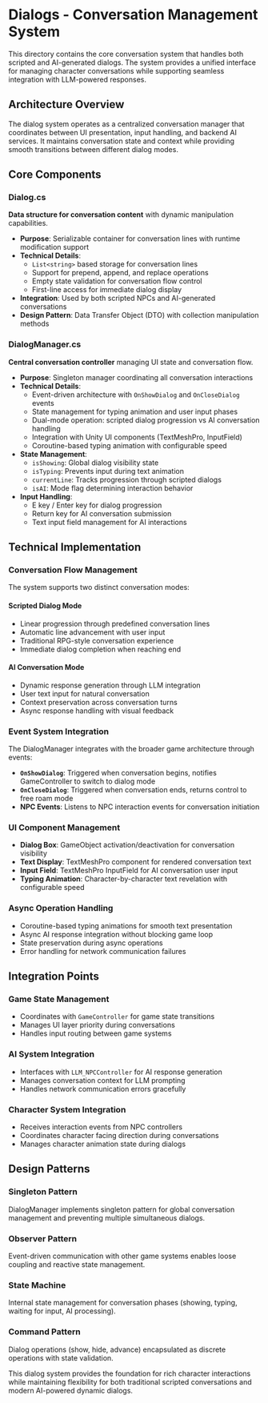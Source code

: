 # Dialogs - Conversation Management System

This directory contains the core conversation system that handles both scripted and AI-generated dialogs. The system provides a unified interface for managing character conversations while supporting seamless integration with LLM-powered responses.

## Architecture Overview

The dialog system operates as a centralized conversation manager that coordinates between UI presentation, input handling, and backend AI services. It maintains conversation state and context while providing smooth transitions between different dialog modes.

## Core Components

### Dialog.cs
**Data structure for conversation content** with dynamic manipulation capabilities.
- **Purpose**: Serializable container for conversation lines with runtime modification support
- **Technical Details**:
  - `List<string>` based storage for conversation lines
  - Support for prepend, append, and replace operations
  - Empty state validation for conversation flow control
  - First-line access for immediate dialog display
- **Integration**: Used by both scripted NPCs and AI-generated conversations
- **Design Pattern**: Data Transfer Object (DTO) with collection manipulation methods

### DialogManager.cs
**Central conversation controller** managing UI state and conversation flow.
- **Purpose**: Singleton manager coordinating all conversation interactions
- **Technical Details**:
  - Event-driven architecture with `OnShowDialog` and `OnCloseDialog` events
  - State management for typing animation and user input phases
  - Dual-mode operation: scripted dialog progression vs AI conversation handling
  - Integration with Unity UI components (TextMeshPro, InputField)
  - Coroutine-based typing animation with configurable speed
- **State Management**:
  - `isShowing`: Global dialog visibility state
  - `isTyping`: Prevents input during text animation
  - `currentLine`: Tracks progression through scripted dialogs
  - `isAI`: Mode flag determining interaction behavior
- **Input Handling**:
  - E key / Enter key for dialog progression
  - Return key for AI conversation submission
  - Text input field management for AI interactions

## Technical Implementation

### Conversation Flow Management
The system supports two distinct conversation modes:

#### Scripted Dialog Mode
- Linear progression through predefined conversation lines
- Automatic line advancement with user input
- Traditional RPG-style conversation experience
- Immediate dialog completion when reaching end

#### AI Conversation Mode
- Dynamic response generation through LLM integration
- User text input for natural conversation
- Context preservation across conversation turns
- Async response handling with visual feedback

### Event System Integration
The DialogManager integrates with the broader game architecture through events:
- **`OnShowDialog`**: Triggered when conversation begins, notifies GameController to switch to dialog mode
- **`OnCloseDialog`**: Triggered when conversation ends, returns control to free roam mode
- **NPC Events**: Listens to NPC interaction events for conversation initiation

### UI Component Management
- **Dialog Box**: GameObject activation/deactivation for conversation visibility
- **Text Display**: TextMeshPro component for rendered conversation text
- **Input Field**: TextMeshPro InputField for AI conversation user input
- **Typing Animation**: Character-by-character text revelation with configurable speed

### Async Operation Handling
- Coroutine-based typing animations for smooth text presentation
- Async AI response integration without blocking game loop
- State preservation during async operations
- Error handling for network communication failures

## Integration Points

### Game State Management
- Coordinates with `GameController` for game state transitions
- Manages UI layer priority during conversations
- Handles input routing between game systems

### AI System Integration
- Interfaces with `LLM_NPCController` for AI response generation
- Manages conversation context for LLM prompting
- Handles network communication errors gracefully

### Character System Integration
- Receives interaction events from NPC controllers
- Coordinates character facing direction during conversations
- Manages character animation state during dialogs

## Design Patterns

### Singleton Pattern
DialogManager implements singleton pattern for global conversation management and preventing multiple simultaneous dialogs.

### Observer Pattern
Event-driven communication with other game systems enables loose coupling and reactive state management.

### State Machine
Internal state management for conversation phases (showing, typing, waiting for input, AI processing).

### Command Pattern
Dialog operations (show, hide, advance) encapsulated as discrete operations with state validation.

This dialog system provides the foundation for rich character interactions while maintaining flexibility for both traditional scripted conversations and modern AI-powered dynamic dialogs.
